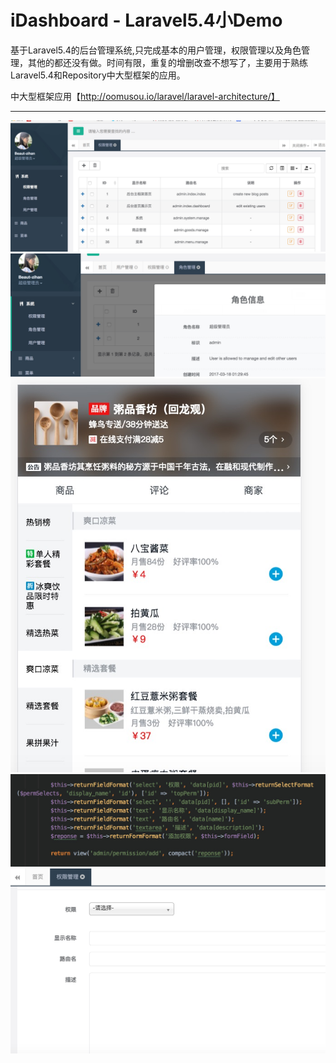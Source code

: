 # iDashboard - Laravel5.4小Demo

基于Laravel5.4的后台管理系统,只完成基本的用户管理，权限管理以及角色管理，其他的都还没有做。时间有限，重复的增删改查不想写了，主要用于熟练Laravel5.4和Repository中大型框架的应用。

中大型框架应用【http://oomusou.io/laravel/laravel-architecture/】


---
![](https://raw.githubusercontent.com/Krlees/Laravel54-eleme/master/public/img/1.png)
![](https://raw.githubusercontent.com/Krlees/Laravel54-eleme/master/public/img/2.png)
![](https://raw.githubusercontent.com/Krlees/Laravel54-eleme/master/public/img/3.png)
![](https://raw.githubusercontent.com/Krlees/Laravel54-eleme/master/public/img/4.png)
![](https://raw.githubusercontent.com/Krlees/Laravel54-eleme/master/public/img/5.png)
